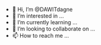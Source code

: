 - 👋 Hi, I’m @DAWITdagne
- 👀 I’m interested in ...
- 🌱 I’m currently learning ...
- 💞️ I’m looking to collaborate on ...
- 📫 How to reach me ...

<!---
DAWITdagne/DAWITdagne is a ✨ special ✨ repository because its `README.md` (this file) appears on your GitHub profile.
You can click the Preview link to take a look at your changes.
--->
